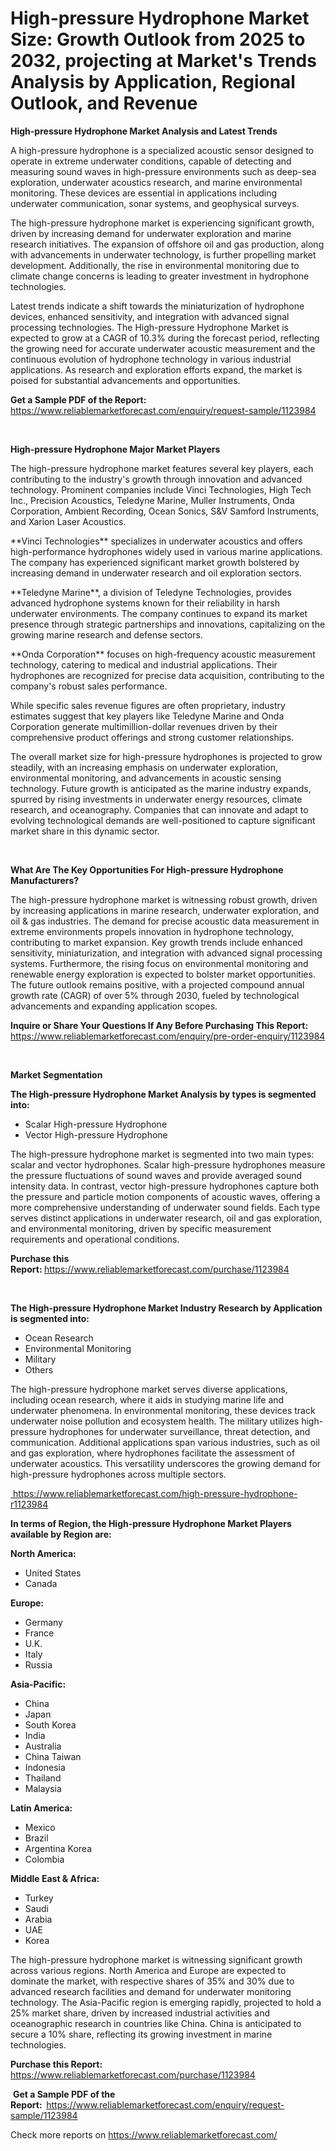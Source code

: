 <p><h1>High-pressure Hydrophone Market Size: Growth Outlook from 2025 to 2032, projecting at Market's Trends Analysis by Application, Regional Outlook, and Revenue</h1></p><p><strong>High-pressure Hydrophone Market Analysis and Latest Trends</strong></p>
<p><p>A high-pressure hydrophone is a specialized acoustic sensor designed to operate in extreme underwater conditions, capable of detecting and measuring sound waves in high-pressure environments such as deep-sea exploration, underwater acoustics research, and marine environmental monitoring. These devices are essential in applications including underwater communication, sonar systems, and geophysical surveys.</p><p>The high-pressure hydrophone market is experiencing significant growth, driven by increasing demand for underwater exploration and marine research initiatives. The expansion of offshore oil and gas production, along with advancements in underwater technology, is further propelling market development. Additionally, the rise in environmental monitoring due to climate change concerns is leading to greater investment in hydrophone technologies.</p><p>Latest trends indicate a shift towards the miniaturization of hydrophone devices, enhanced sensitivity, and integration with advanced signal processing technologies. The High-pressure Hydrophone Market is expected to grow at a CAGR of 10.3% during the forecast period, reflecting the growing need for accurate underwater acoustic measurement and the continuous evolution of hydrophone technology in various industrial applications. As research and exploration efforts expand, the market is poised for substantial advancements and opportunities.</p></p>
<p><strong>Get a Sample PDF of the Report:&nbsp;</strong> <a href="https://www.reliablemarketforecast.com/enquiry/request-sample/1123984?utm_campaign=3307&utm_medium=2&utm_source=Github&utm_content=ia&utm_term=11042025&utm_id=high-pressure-hydrophone">https://www.reliablemarketforecast.com/enquiry/request-sample/1123984</a></p>
<p>&nbsp;</p>
<p><strong>High-pressure Hydrophone Major Market Players</strong></p>
<p><p>The high-pressure hydrophone market features several key players, each contributing to the industry's growth through innovation and advanced technology. Prominent companies include Vinci Technologies, High Tech Inc., Precision Acoustics, Teledyne Marine, Muller Instruments, Onda Corporation, Ambient Recording, Ocean Sonics, S&V Samford Instruments, and Xarion Laser Acoustics.</p><p>**Vinci Technologies** specializes in underwater acoustics and offers high-performance hydrophones widely used in various marine applications. The company has experienced significant market growth bolstered by increasing demand in underwater research and oil exploration sectors.</p><p>**Teledyne Marine**, a division of Teledyne Technologies, provides advanced hydrophone systems known for their reliability in harsh underwater environments. The company continues to expand its market presence through strategic partnerships and innovations, capitalizing on the growing marine research and defense sectors.</p><p>**Onda Corporation** focuses on high-frequency acoustic measurement technology, catering to medical and industrial applications. Their hydrophones are recognized for precise data acquisition, contributing to the company's robust sales performance.</p><p>While specific sales revenue figures are often proprietary, industry estimates suggest that key players like Teledyne Marine and Onda Corporation generate multimillion-dollar revenues driven by their comprehensive product offerings and strong customer relationships. </p><p>The overall market size for high-pressure hydrophones is projected to grow steadily, with an increasing emphasis on underwater exploration, environmental monitoring, and advancements in acoustic sensing technology. Future growth is anticipated as the marine industry expands, spurred by rising investments in underwater energy resources, climate research, and oceanography. Companies that can innovate and adapt to evolving technological demands are well-positioned to capture significant market share in this dynamic sector.</p></p>
<p>&nbsp;</p>
<p><strong>What Are The Key Opportunities For High-pressure Hydrophone Manufacturers?</strong></p>
<p><p>The high-pressure hydrophone market is witnessing robust growth, driven by increasing applications in marine research, underwater exploration, and oil & gas industries. The demand for precise acoustic data measurement in extreme environments propels innovation in hydrophone technology, contributing to market expansion. Key growth trends include enhanced sensitivity, miniaturization, and integration with advanced signal processing systems. Furthermore, the rising focus on environmental monitoring and renewable energy exploration is expected to bolster market opportunities. The future outlook remains positive, with a projected compound annual growth rate (CAGR) of over 5% through 2030, fueled by technological advancements and expanding application scopes.</p></p>
<p><strong>Inquire or Share Your Questions If Any Before Purchasing This Report:</strong> <a href="https://www.reliablemarketforecast.com/enquiry/pre-order-enquiry/1123984?utm_campaign=3307&utm_medium=2&utm_source=Github&utm_content=ia&utm_term=11042025&utm_id=high-pressure-hydrophone">https://www.reliablemarketforecast.com/enquiry/pre-order-enquiry/1123984</a></p>
<p>&nbsp;</p>
<p><strong>Market Segmentation</strong></p>
<p><strong>The High-pressure Hydrophone Market Analysis by types is segmented into:</strong></p>
<p><ul><li>Scalar High-pressure Hydrophone</li><li>Vector High-pressure Hydrophone</li></ul></p>
<p><p>The high-pressure hydrophone market is segmented into two main types: scalar and vector hydrophones. Scalar high-pressure hydrophones measure the pressure fluctuations of sound waves and provide averaged sound intensity data. In contrast, vector high-pressure hydrophones capture both the pressure and particle motion components of acoustic waves, offering a more comprehensive understanding of underwater sound fields. Each type serves distinct applications in underwater research, oil and gas exploration, and environmental monitoring, driven by specific measurement requirements and operational conditions.</p></p>
<p><strong>Purchase this Report:&nbsp;</strong><a href="https://www.reliablemarketforecast.com/purchase/1123984?utm_campaign=3307&utm_medium=2&utm_source=Github&utm_content=ia&utm_term=11042025&utm_id=high-pressure-hydrophone">https://www.reliablemarketforecast.com/purchase/1123984</a></p>
<p>&nbsp;</p>
<p><strong>The High-pressure Hydrophone Market Industry Research by Application is segmented into:</strong></p>
<p><ul><li>Ocean Research</li><li>Environmental Monitoring</li><li>Military</li><li>Others</li></ul></p>
<p><p>The high-pressure hydrophone market serves diverse applications, including ocean research, where it aids in studying marine life and underwater phenomena. In environmental monitoring, these devices track underwater noise pollution and ecosystem health. The military utilizes high-pressure hydrophones for underwater surveillance, threat detection, and communication. Additional applications span various industries, such as oil and gas exploration, where hydrophones facilitate the assessment of underwater acoustics. This versatility underscores the growing demand for high-pressure hydrophones across multiple sectors.</p></p>
<p><a href="https://www.reliablemarketforecast.com/high-pressure-hydrophone-r1123984?utm_campaign=3307&utm_medium=2&utm_source=Github&utm_content=ia&utm_term=11042025&utm_id=high-pressure-hydrophone">&nbsp;https://www.reliablemarketforecast.com/high-pressure-hydrophone-r1123984</a></p>
<p><strong>In terms of Region, the High-pressure Hydrophone Market Players available by Region are:</strong></p>
<p>
    <p> <strong> North America: </strong>
        <ul>
            <li>United States</li>
            <li>Canada</li>
        </ul>
        </p> 
    <p> <strong> Europe: </strong>
        <ul>
            <li>Germany</li>
            <li>France</li>
            <li>U.K.</li>
            <li>Italy</li>
            <li>Russia</li>
        </ul>
        </p> 
    <p> <strong> Asia-Pacific: </strong>
        <ul>
            <li>China</li>
            <li>Japan</li>
            <li>South Korea</li>
            <li>India</li>
            <li>Australia</li>
            <li>China Taiwan</li>
            <li>Indonesia</li>
            <li>Thailand</li>
            <li>Malaysia</li>
        </ul>
        </p> 
    <p> <strong> Latin America: </strong>
        <ul>
            <li>Mexico</li>
            <li>Brazil</li>
            <li>Argentina Korea</li>
            <li>Colombia</li>
        </ul>
        </p> 
    <p> <strong> Middle East & Africa: </strong>
        <ul>
            <li>Turkey</li>
            <li>Saudi</li>
            <li>Arabia</li>
            <li>UAE</li>
            <li>Korea</li>
        </ul>
    </p>
    </p>
<p><p>The high-pressure hydrophone market is witnessing significant growth across various regions. North America and Europe are expected to dominate the market, with respective shares of 35% and 30% due to advanced research facilities and demand for underwater monitoring technology. The Asia-Pacific region is emerging rapidly, projected to hold a 25% market share, driven by increased industrial activities and oceanographic research in countries like China. China is anticipated to secure a 10% share, reflecting its growing investment in marine technologies.</p></p>
<p><strong>Purchase this Report: </strong><a href="https://www.reliablemarketforecast.com/purchase/1123984?utm_campaign=3307&utm_medium=2&utm_source=Github&utm_content=ia&utm_term=11042025&utm_id=high-pressure-hydrophone">https://www.reliablemarketforecast.com/purchase/1123984</a></p>
<p>&nbsp;<strong>Get a Sample PDF of the Report:&nbsp;&nbsp;</strong><a href="https://www.reliablemarketforecast.com/enquiry/request-sample/1123984?utm_campaign=3307&utm_medium=2&utm_source=Github&utm_content=ia&utm_term=11042025&utm_id=high-pressure-hydrophone">https://www.reliablemarketforecast.com/enquiry/request-sample/1123984</a></p>
<p><strong></strong></p>
<p>Check more reports on <a href="https://www.reliablemarketforecast.com/?utm_campaign=3307&utm_medium=2&utm_source=Github&utm_content=ia&utm_term=11042025&utm_id=high-pressure-hydrophone">https://www.reliablemarketforecast.com/</a></p>